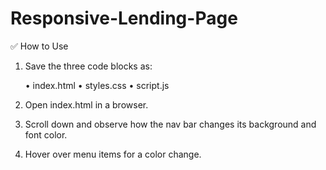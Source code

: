 # Responsive-Lending-Page

✅ How to Use
	
 1.	Save the three code blocks as:
      
     •	index.html
	    •	styles.css
	    •	script.js
	
 2.	Open index.html in a browser.
	
 3.	Scroll down and observe how the nav bar changes its background and font color.
	
 4.	Hover over menu items for a color change.